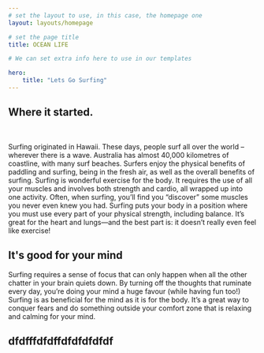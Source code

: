 ```yaml
---
# set the layout to use, in this case, the homepage one
layout: layouts/homepage

# set the page title
title: OCEAN LIFE

# We can set extra info here to use in our templates

hero:
    title: "Lets Go Surfing"
---
```


## Where it started.
<br>

Surfing originated in Hawaii. These days, people surf all over the world – wherever there is a wave. Australia has almost 40,000 kilometres of coastline, with many surf beaches. Surfers enjoy the physical benefits of paddling and surfing, being in the fresh air, as well as the overall benefits of surfing. Surfing is wonderful exercise for the body. It requires the use of all your muscles and involves both strength and cardio, all wrapped up into one activity. Often, when surfing, you’ll find you “discover” some muscles you never even knew you had. Surfing puts your body in a position where you must use every part of your physical strength, including balance. It’s great for the heart and lungs—and the best part is: it doesn’t really even feel like exercise!

## It's good for your mind


Surfing requires a sense of focus that can only happen when all the other chatter in your brain quiets down. By turning off the thoughts that ruminate every day, you’re doing your mind a huge favour (while having fun too!) Surfing is as beneficial for the mind as it is for the body. It’s a great way to conquer fears and do something outside your comfort zone that is relaxing and calming for your mind.


## dfdfffdfdffdfdfdfdfdf
